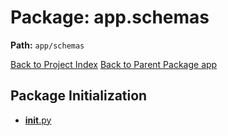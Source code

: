 # Package: app.schemas

**Path:** `app/schemas`

[Back to Project Index](../../../index.md)
[Back to Parent Package app](../index.md)

## Package Initialization
- [__init__.py](init.md)
